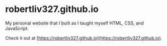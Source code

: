 # robertliv327.github.io

My personal website that I built as I taught myself HTML, CSS, and JavaScript.

Check it out at [https://robertliv327.github.io](https://robertliv327.github.io).